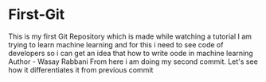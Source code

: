 # First-Git
This is my first Git Repository which is made while watching a tutorial
I am trying to learn machine learning and for this i need to see code of developers so i can get an idea that how to write oode in machine learning
Author - Wasay Rabbani
From here i am doing my second commit. Let's see how it differentiates it from previous commit
